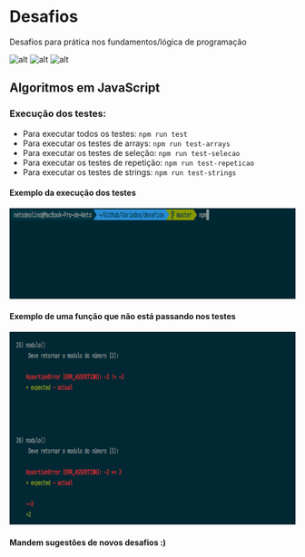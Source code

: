 # Desafios
Desafios para prática nos fundamentos/lógica de programação

![alt](https://img.shields.io/github/issues/netodeolino/desafios.svg)
![alt](https://img.shields.io/github/forks/netodeolino/desafios.svg)
![alt](https://img.shields.io/github/stars/netodeolino/desafios.svg)

## Algoritmos em JavaScript

### Execução dos testes:
- Para executar todos os testes: `npm run test`
- Para executar os testes de arrays: `npm run test-arrays`
- Para executar os testes de seleção:  `npm run test-selecao`
- Para executar os testes de repetição:  `npm run test-repeticao`
- Para executar os testes de strings:  `npm run test-strings`

#### Exemplo da execução dos testes
<p align="center">
  <img width="800" height="160" src="https://raw.githubusercontent.com/netodeolino/desafios/master/doc/execute.gif">
</p>

#### Exemplo de uma função que não está passando nos testes
<p align="center">
  <img width="800" height="340" src="https://raw.githubusercontent.com/netodeolino/desafios/master/doc/error.png">
</p>

#### Mandem sugestões de novos desafios :)